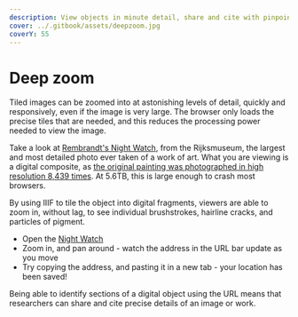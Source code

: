 ```yaml
---
description: View objects in minute detail, share and cite with pinpoint accuracy
cover: ../.gitbook/assets/deepzoom.jpg
coverY: 55
---
```


# Deep zoom

Tiled images can be zoomed into at astonishing levels of detail, quickly and responsively, even if the image is very large. The browser only loads the precise tiles that are needed, and this reduces the processing power needed to view the image.

Take a look at [Rembrandt's Night Watch](https://hyper-resolution.org/view.html?pointer=0.329,0.001\&i=Rijksmuseum/SK-C-5/SK-C-5\_VIS\_20-um\_2019-12-21), from the Rijksmuseum, the largest and most detailed photo ever taken of a work of art. What you are viewing is a digital composite, as [the original painting was photographed in high resolution 8,439 times](https://www.rijksmuseum.nl/en/stories/operation-night-watch/story/ultra-high-resolution-image-of-the-night-watch). At 5.6TB, this is large enough to crash most browsers.&#x20;

By using IIIF to tile the object into digital fragments, viewers are able to zoom in, without lag, to see individual brushstrokes, hairline cracks, and particles of pigment.&#x20;

* Open the [Night Watch](https://hyper-resolution.org/view.html?pointer=0.329,0.001\&i=Rijksmuseum/SK-C-5/SK-C-5\_VIS\_20-um\_2019-12-21)
* Zoom in, and pan around - watch the address in the URL bar update as you move
* Try copying the address, and pasting it in a new tab - your location has been saved!

Being able to identify sections of a digital object using the URL means that researchers can share and cite precise details of an image or work.

